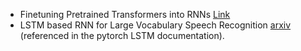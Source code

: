 - Finetuning Pretrained Transformers into RNNs [Link](https://arxiv.org/abs/2103.13076)
- LSTM based RNN for Large Vocabulary Speech Recognition [arxiv](https://arxiv.org/abs/1402.1128) (referenced in the pytorch LSTM documentation).
